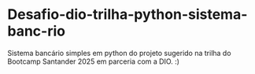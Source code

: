 # Desafio-dio-trilha-python-sistema-banc-rio
Sistema bancário simples em python do projeto sugerido na trilha do Bootcamp Santander 2025 em parceria com a DIO. :) 
